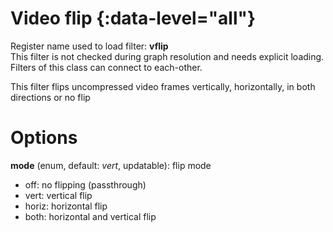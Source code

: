 <!-- automatically generated - do not edit, patch gpac/applications/gpac/gpac.c -->

# Video flip  {:data-level="all"}  
  
Register name used to load filter: __vflip__  
This filter is not checked during graph resolution and needs explicit loading.  
Filters of this class can connect to each-other.  
  
This filter flips uncompressed video frames vertically, horizontally, in both directions or no flip  
  

# Options    
  
<a id="mode">__mode__</a> (enum, default: _vert_, updatable): flip mode  

- off: no flipping (passthrough)  
- vert: vertical flip  
- horiz: horizontal flip  
- both: horizontal and vertical flip  
  
  
